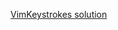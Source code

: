 [VimKeystrokes solution](https://old.reddit.com/r/adventofcode/comments/188w447/2023_day_2_solutions/kbnsbtb/)
